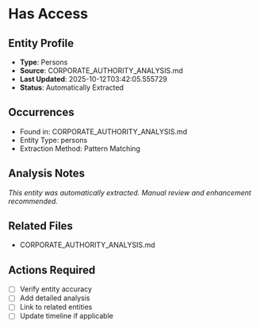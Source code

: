 # Has Access

## Entity Profile
- **Type**: Persons
- **Source**: CORPORATE_AUTHORITY_ANALYSIS.md
- **Last Updated**: 2025-10-12T03:42:05.555729
- **Status**: Automatically Extracted

## Occurrences
- Found in: CORPORATE_AUTHORITY_ANALYSIS.md
- Entity Type: persons
- Extraction Method: Pattern Matching

## Analysis Notes
*This entity was automatically extracted. Manual review and enhancement recommended.*

## Related Files
- CORPORATE_AUTHORITY_ANALYSIS.md

## Actions Required
- [ ] Verify entity accuracy
- [ ] Add detailed analysis
- [ ] Link to related entities
- [ ] Update timeline if applicable
